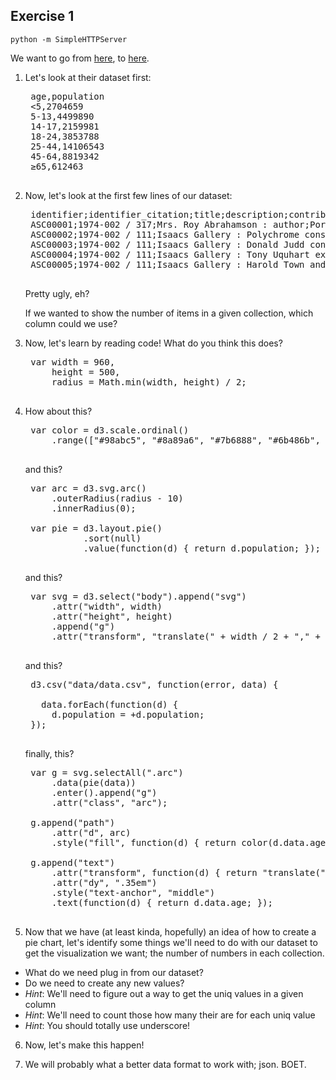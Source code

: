## Exercise 1

`python -m SimpleHTTPServer` 

We want to go from [here](http://0.0.0.0:8000/d3example/), to [here](http://0.0.0.0:8000/pie-chart/final.html).

1. Let's look at their dataset first:

    <pre>
    age,population
    <5,2704659
    5-13,4499890
    14-17,2159981
    18-24,3853788
    25-44,14106543
    45-64,8819342
    ≥65,612463
    </pre>

2. Now, let's look at the first few lines of our dataset:

    <pre>
    identifier;identifier_citation;title;description;contributor_author;date_created;date;date_issued_ymd;date_issued_ym;date_issued_y;type;format;format2;relation;relation_isformatof;assignment_envelope;relation_ispartof;relation_ispartofseries;relation_ispartofseries2;relation_ispartofseries3;relation_ispartofseries4;subject;subject_01;subject_02;;;;;
    ASC00001;1974-002 / 317;Mrs. Roy Abrahamson : author;Portrait;;2003-12-03;;1966-10-26;;;;;;;;;Toronto Telegram fonds, F0433;Toronto Telegram;;;;;;;;;;;
    ASC00002;1974-002 / 111;Isaacs Gallery : Polychrome construction show;Image of Joyce Wieland standing on a bench looking down at an art installation;Kennedy;2010-06-30;10 March 1965;1965-03-13;;;;1 photograph : b&w negative ; 35mm;3200 dpi .tif and jpeg;One neg (#) scanned out of 29 in assignment.;;;Toronto Telegram fonds, F0433;Toronto Telegram;;;;;;;;;;
    ASC00003;1974-002 / 111;Isaacs Gallery : Donald Judd constructions;Image of artwork in the gallery;;2003-12-03;;1965-03-26;;;;;;;;;Toronto Telegram fonds, F0433;Toronto Telegram;;;;;;;;;;;
    ASC00004;1974-002 / 111;Isaacs Gallery : Tony Uquhart exhibition;Image of a group of men in conversation with a sculpture in the foreground;;2003-12-03;;1965-05-14;;;;;;;;;Toronto Telegram fonds, F0433;Toronto Telegram;;;;;;;;;;;
    ASC00005;1974-002 / 111;Isaacs Gallery : Harold Town and Arthur Handy;Image of man [Arthur Handy] standing in the middle of the gallery;;2003-12-03;;1966-01-29;;;;;;;;;Toronto Telegram fonds, F0433;Toronto Telegram;;;;;;;;;;;
    </pre>

    Pretty ugly, eh? 
    
    If we wanted to show the number of items in a given collection, which column could we use?

3. Now, let's learn by reading code! What do you think this does?

    <pre>
    var width = 960,
        height = 500,
        radius = Math.min(width, height) / 2;
    </pre>

4. How about this?

    <pre>
    var color = d3.scale.ordinal()
        .range(["#98abc5", "#8a89a6", "#7b6888", "#6b486b", "#a05d56", "#d0743c", "#ff8c00"]);
    </pre>

    and this?

    <pre>
    var arc = d3.svg.arc()
        .outerRadius(radius - 10)
        .innerRadius(0);

    var pie = d3.layout.pie()
              .sort(null)
              .value(function(d) { return d.population; });
    </pre>

    and this?

    <pre>
    var svg = d3.select("body").append("svg")
        .attr("width", width)
        .attr("height", height)
        .append("g")
        .attr("transform", "translate(" + width / 2 + "," + height / 2 + ")");
    </pre>

    and this?

    <pre>
    d3.csv("data/data.csv", function(error, data) {

      data.forEach(function(d) {
        d.population = +d.population;
    });
    </pre>

    finally, this?

    <pre>
    var g = svg.selectAll(".arc")
        .data(pie(data))
        .enter().append("g")
        .attr("class", "arc");

    g.append("path")
        .attr("d", arc)
        .style("fill", function(d) { return color(d.data.age); });

    g.append("text")
        .attr("transform", function(d) { return "translate(" + arc.centroid(d) + ")"; })
        .attr("dy", ".35em")
        .style("text-anchor", "middle")
        .text(function(d) { return d.data.age; });
    </pre>

5. Now that we have (at least kinda, hopefully) an idea of how to create a pie chart, let's identify some things we'll need to do with our dataset to get the visualization we want; the number of numbers in each collection.

  * What do we need plug in from our dataset?
  * Do we need to create any new values?
  * _Hint_: We'll need to figure out a way to get the uniq values in a given column
  * _Hint_: We'll need to count those how many their are for each uniq value
  * _Hint_: You should totally use underscore!

6. Now, let's make this happen!

1000. We will probably what a better data format to work with; json. BOET.
